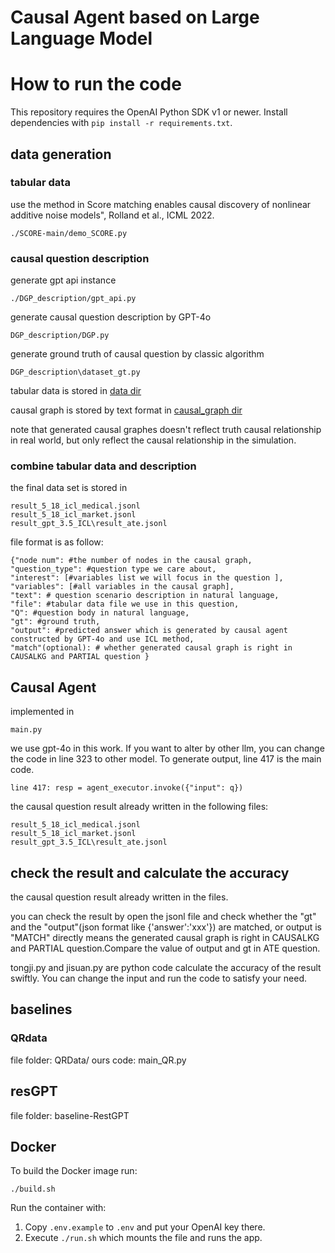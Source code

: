 # Causal Agent based on Large Language Model 

# How to run the code

This repository requires the OpenAI Python SDK v1 or newer. Install dependencies with `pip install -r requirements.txt`.

## data generation

### tabular data
use the method in Score matching enables causal discovery of nonlinear additive noise models", Rolland et al., ICML 2022.

    ./SCORE-main/demo_SCORE.py

### causal question description

generate gpt api instance

    ./DGP_description/gpt_api.py

generate causal question description by GPT-4o

    DGP_description/DGP.py

generate ground truth of causal question by classic algorithm 

    DGP_description\dataset_gt.py

tabular data is stored in [data dir](DGP_description/data)

causal graph is stored by text format in [causal_graph dir](DGP_description/causal_graph)

note that generated causal graphes doesn't reflect truth causal relationship in real world, but only reflect the causal relationship in the simulation.

### combine tabular data and description

the final data set is stored in 

    result_5_18_icl_medical.jsonl
    result_5_18_icl_market.jsonl
    result_gpt_3.5_ICL\result_ate.jsonl

file format is as follow:

    {"node num": #the number of nodes in the causal graph, 
    "question_type": #question type we care about, 
    "interest": [#variables list we will focus in the question ], 
    "variables": [#all variables in the causal graph], 
    "text": # question scenario description in natural language, 
    "file": #tabular data file we use in this question, 
    "Q": #question body in natural language, 
    "gt": #ground truth, 
    "output": #predicted answer which is generated by causal agent constructed by GPT-4o and use ICL method,
    "match"(optional): # whether generated causal graph is right in CAUSALKG and PARTIAL question }


## Causal Agent

implemented in 

    main.py

we use gpt-4o in this work. If you want to alter by other llm, you can change the code in line 323 to other model. To generate output, line 417 is the main code.

    line 417: resp = agent_executor.invoke({"input": q})

the causal question result already written in the following files:

    result_5_18_icl_medical.jsonl
    result_5_18_icl_market.jsonl
    result_gpt_3.5_ICL\result_ate.jsonl


## check the result and calculate the accuracy

the causal question result already written in the files.

you can check the result by open the jsonl file and check whether the "gt" and the "output"(json format like {'answer':'xxx'}) are matched, or output is "MATCH" directly means the generated causal graph is right in CAUSALKG and PARTIAL question.Compare the value of output and gt in ATE question.

tongji.py and jisuan.py are python code calculate the accuracy of the result swiftly. You can  change the input and run the code to satisfy your need.

## baselines

### QRdata
file folder: QRData/
ours code: main_QR.py


## resGPT

file folder: baseline-RestGPT

## Docker
To build the Docker image run:

    ./build.sh

Run the container with:

1. Copy `.env.example` to `.env` and put your OpenAI key there.
2. Execute `./run.sh` which mounts the file and runs the app.
